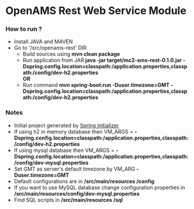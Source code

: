# OpenAMS Rest Web Service Module

### How to run ?
 - Install JAVA and MAVEN
 -  Go to '/src/openams-rest' DIR
       - Build sources using **mvn clean package**
       - Run application from JAR **java -jar target/mc2-sms-rest-0.1.0.jar -Dspring.config.location=classpath:/application.properties,classpath:/config/dev-h2.properties**  
         **OR**
       - Run command **mvn spring-boot:run -Duser.timezone=GMT -Dspring.config.location=classpath:/application.properties,classpath:/config/dev-h2.properties**

### Notes
 - Initial project generated by [Spring Initializer](https://start.spring.io)
 - If using h2 in memory database then VM_ARGS = **-Dspring.config.location=classpath:/application.properties,classpath:/config/dev-h2.properties**
 - If using mysql database then VM_ARGS = **-Dspring.config.location=classpath:/application.properties,classpath:/config/dev-mysql.properties**
 - Set GMT as server's default timezone by VM_ARG **-Duser.timezone=GMT**
 - Default configurations are in **/src/main/resources /config**
 - If you want to use MySQL database change configuration properties in **/src/main/resources/config/dev-mysql.properties** 
 - Find SQL scripts in **/src/main/resources /sql**

 